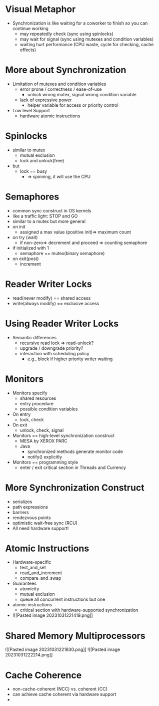 # Visual Metaphor

- Synchronization is like waiting for a coworker to finish so you can continue working
    - may repeatedly check (sync using spinlocks)
    - may wait for signal (sync using mutexes and condition variables)
    - waiting hurt performance (CPU waste, cycle for checking, cache effects)

# More about Synchronization

- Limitation of mutexes and condition variables
    - error prone / correctness / ease-of-use
        - unlock wrong mutex, signal wrong condition variable
    - lack of expressive power
        - helper variable for access or priority control
- Low level Support
    - hardware atomic instructions

# Spinlocks

- similar to mutex
    - mutual exclusion
    - lock and unlock(free)
- but
    - lock == busy
        - ⇒ spinning, it will use the CPU

# Semaphores

- common sync construct in OS kernels
- like a traffic light: STOP and GO
- similar to a mutex but more general
- on init
    - assigned a max value (positive init)⇒ maximum count
- on try (wait)
    - if non-zero⇒ decrement and proceed ⇒ counting semaphore
- if initialized with 1
    - semaphore == mutex(binary semaphore)
- on exit(post)
    - increment

# Reader Writer Locks

- read(never modify) == shared access
- write(always modify) == exclusive access

# Using Reader Writer Locks

- Semantic differences
    - recursive read lock ⇒ read-unlock?
    - upgrade / downgrade priority?
    - interaction with scheduling policy
        - e.g., block if higher priority writer waiting

# Monitors

- Monitors specify
    - shared resources
    - entry procedure
    - possible condition variables
- On entry
    - lock, check
- On exit
    - unlock, check, signal
- Monitors == high-level synchronization construct
    - MESA by XEROX PARC
    - Java
        - synchronized methods generate monitor code
        - notify() explicitly
- Monitors == programming style
    - enter / exit critical section in Threads and Currency

# More Synchronization Construct

- serializes
- path expressions
- barriers
- rendezvous points
- optimistic wait-free sync (RCU)
- All need hardware support!

# Atomic Instructions
- Hardware-specific
	- test_and_set
	- read_and_increment
	- compare_and_swap
- Guarantees
	- atomicity
	- mutual exclusion
	- queue all concurrent instructions but one
- atomic instructions
	- critical section with hardware-supported synchronization
-  ![[Pasted image 20231031221419.png]]

# Shared Memory Multiprocessors
![[Pasted image 20231031221830.png]]
![[Pasted image 20231031222214.png]]
# Cache Coherence
- non-cache-coherent (NCC) vs. coherent (CC)
- can achieve cache coherent via hardware support
- 